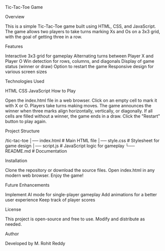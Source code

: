 Tic-Tac-Toe Game

Overview

This is a simple Tic-Tac-Toe game built using HTML, CSS, and JavaScript. The game allows two players to take turns marking Xs and Os on a 3x3 grid, with the goal of getting three in a row.

Features

Interactive 3x3 grid for gameplay
Alternating turns between Player X and Player O
Win detection for rows, columns, and diagonals
Display of game status (winner or draw)
Option to restart the game
Responsive design for various screen sizes

Technologies Used

HTML
CSS
JavaScript
How to Play

Open the index.html file in a web browser.
Click on an empty cell to mark it with X or O.
Players take turns making moves.
The game announces the winner when three marks align horizontally, vertically, or diagonally.
If all cells are filled without a winner, the game ends in a draw.
Click the "Restart" button to play again.

Project Structure

/tic-tac-toe
│── index.html   # Main HTML file
│── style.css    # Stylesheet for game design
│── script.js    # JavaScript logic for gameplay
└── README.md    # Documentation

Installation

Clone the repository or download the source files.
Open index.html in any modern web browser.
Enjoy the game!

Future Enhancements

Implement AI mode for single-player gameplay
Add animations for a better user experience
Keep track of player scores

License

This project is open-source and free to use. Modify and distribute as needed.

Author

Developed by M. Rohit Reddy
